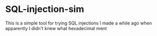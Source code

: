 # SQL-injection-sim
This is a simple tool for trying SQL injections I made a while ago when apparently I didn't knew what hexadecimal ment
